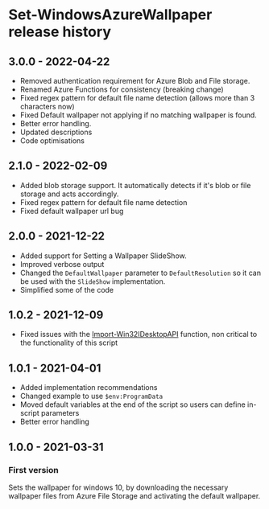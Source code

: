 # Set-WindowsAzureWallpaper release history

## 3.0.0 - 2022-04-22

* Removed authentication requirement for Azure Blob and File storage.
* Renamed Azure Functions for consistency (breaking change)
* Fixed regex pattern for default file name detection (allows more than 3 characters now)
* Fixed Default wallpaper not applying if no matching wallpaper is found.
* Better error handling.
* Updated descriptions
* Code optimisations

## 2.1.0 - 2022-02-09

* Added blob storage support. It automatically detects if it's blob or file storage and acts accordingly.
* Fixed regex pattern for default file name detection
* Fixed default wallpaper url bug

## 2.0.0 - 2021-12-22

* Added support for Setting a Wallpaper SlideShow.
* Improved verbose output
* Changed the `DefaultWallpaper` parameter to `DefaultResolution` so it can be used with the `SlideShow` implementation.
* Simplified some of the code

## 1.0.2 - 2021-12-09

* Fixed issues with the [Import-Win32IDesktopAPI](https://MEM.Zone/Import-Win32IDesktopAPI) function, non critical to the functionality of this script

## 1.0.1 - 2021-04-01

* Added implementation recommendations
* Changed example to use `$env:ProgramData`
* Moved default variables at the end of the script so users can define in-script parameters
* Better error handling

## 1.0.0 - 2021-03-31

### First version

Sets the wallpaper for windows 10, by downloading the necessary wallpaper files from Azure File Storage and activating the default wallpaper.
